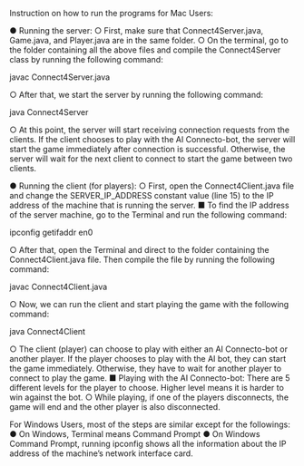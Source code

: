 Instruction on how to run the programs for Mac Users:

●	Running the server:
○	First, make sure that Connect4Server.java, Game.java, and Player.java are in the same folder.
○	On the terminal, go to the folder containing all the above files and compile the Connect4Server class by running the following command:

javac Connect4Server.java

○	After that, we start the server by running the following command:

java Connect4Server

○	At this point, the server will start receiving connection requests from the clients. If the client chooses to play with the AI Connecto-bot, the server will start the game immediately after connection is successful. Otherwise, the server will wait for the next client to connect to start the game between two clients.

●	Running the client (for players):
○	First, open the Connect4Client.java file and change the SERVER_IP_ADDRESS constant value (line 15) to the IP address of the machine that is running the server. 
■	To find the IP address of the server machine, go to the Terminal and run the following command:

ipconfig getifaddr en0

○	After that, open the Terminal and direct to the folder containing the Connect4Client.java file. Then compile the file by running the following command:

javac Connect4Client.java

○	Now, we can run the client and start playing the game with the following command:

java Connect4Client

○	The client (player) can choose to play with either an AI Connecto-bot or another player. If the player chooses to play with the AI bot, they can start the game immediately. Otherwise, they have to wait for another player to connect to play the game.
■	Playing with the AI Connecto-bot: There are 5 different levels for the player to choose. Higher level means it is harder to win against the bot.
○	While playing, if one of the players disconnects, the game will end and the other player is also disconnected.


For Windows Users, most of the steps are similar except for the followings:
●	On Windows, Terminal means Command Prompt
●	On Windows Command Prompt, running ipconfig shows all the information about the IP address of the machine’s network interface card.



